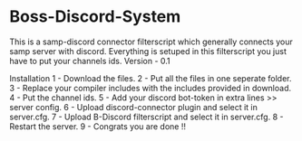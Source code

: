 # Boss-Discord-System
This is a samp-discord connector filterscript which generally connects your samp server with discord. Everything is setuped in this filterscript you just have to put your channels ids.
Version - 0.1

Installation
1 - Download the files.
2 - Put all the files in one seperate folder.
3 - Replace your compiler includes with the includes provided in download.
4 - Put the channel ids.
5 - Add your discord bot-token in extra lines >> server config.
6 - Upload discord-connector plugin and select it in server.cfg.
7 - Upload B-Discord filterscript and select it in server.cfg.
8 - Restart the server.
9 - Congrats you are done !!
